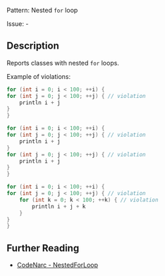 Pattern: Nested `for` loop

Issue: -

## Description

Reports classes with nested `for` loops.

Example of violations:

``` groovy
for (int i = 0; i < 100; ++i) {
for (int j = 0; j < 100; ++j) { // violation
    println i + j
}
}

for (int i = 0; i < 100; ++i) {
for (int j = 0; j < 100; ++j) { // violation
    println i + j
}
for (int j = 0; j < 100; ++j) { // violation
    println i + j
}
}

for (int i = 0; i < 100; ++i) {
for (int j = 0; j < 100; ++j) { // violation
    for (int k = 0; k < 100; ++k) { // violation
        println i + j + k
    }
}
}
```

## Further Reading

* [CodeNarc - NestedForLoop](http://codenarc.sourceforge.net/codenarc-rules-design.html#NestedForLoop)